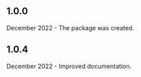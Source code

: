 ## 1.0.0

December 2022 - The package was created.

## 1.0.4

December 2022 - Improved documentation.

